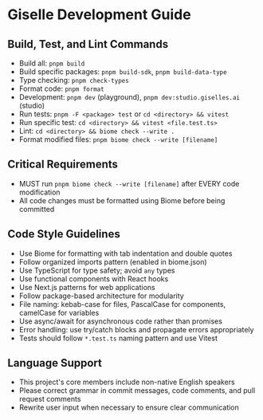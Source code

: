 # Giselle Development Guide

## Build, Test, and Lint Commands
- Build all: `pnpm build`
- Build specific packages: `pnpm build-sdk`, `pnpm build-data-type`
- Type checking: `pnpm check-types`
- Format code: `pnpm format`
- Development: `pnpm dev` (playground), `pnpm dev:studio.giselles.ai` (studio)
- Run tests: `pnpm -F <package> test` or `cd <directory> && vitest`
- Run specific test: `cd <directory> && vitest <file.test.ts>`
- Lint: `cd <directory> && biome check --write .`
- Format modified files: `pnpm biome check --write [filename]`

## Critical Requirements
- MUST run `pnpm biome check --write [filename]` after EVERY code modification
- All code changes must be formatted using Biome before being committed

## Code Style Guidelines
- Use Biome for formatting with tab indentation and double quotes
- Follow organized imports pattern (enabled in biome.json)
- Use TypeScript for type safety; avoid `any` types
- Use functional components with React hooks
- Use Next.js patterns for web applications
- Follow package-based architecture for modularity
- File naming: kebab-case for files, PascalCase for components, camelCase for variables
- Use async/await for asynchronous code rather than promises
- Error handling: use try/catch blocks and propagate errors appropriately
- Tests should follow `*.test.ts` naming pattern and use Vitest

## Language Support
- This project's core members include non-native English speakers
- Please correct grammar in commit messages, code comments, and pull request comments
- Rewrite user input when necessary to ensure clear communication
